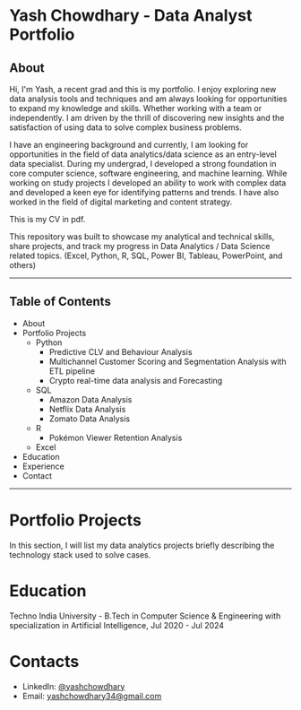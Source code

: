 # **Yash Chowdhary - Data Analyst Portfolio**

## About

Hi, I'm Yash, a recent grad and this is my portfolio.
I enjoy exploring new data analysis tools and techniques and am always looking for opportunities to expand my knowledge and skills. Whether
working with a team or independently. I am driven by the thrill of discovering new insights and the satisfaction of using data to solve complex business problems.

I have an engineering background and currently, I am looking for opportunities in the field of data analytics/data science as an entry-level
data specialist. During my undergrad, I developed a strong foundation in core computer science, software engineering, and machine learning. While working on study projects I developed an ability to work with complex data and developed a keen eye for identifying patterns and trends.
I have also worked in the field of digital marketing and content strategy.

This is my CV in pdf.

This repository was built to showcase my analytical and technical skills, share projects, and track my progress in Data Analytics / Data Science related topics. (Excel, Python, R, SQL, Power BI, Tableau, PowerPoint, and others)

---

## Table of Contents
- About
- Portfolio Projects
  - Python
    - Predictive CLV and Behaviour Analysis
    - Multichannel Customer Scoring and Segmentation Analysis with ETL pipeline
    - Crypto real-time data analysis and Forecasting
  - SQL
    - Amazon Data Analysis
    - Netflix Data Analysis
    - Zomato Data Analysis
  - R
    - Pokémon Viewer Retention Analysis
  - Excel
- Education
- Experience
- Contact

---

# Portfolio Projects
In this section, I will list my data analytics projects briefly describing the technology stack used to solve cases.



# Education
Techno India University - B.Tech in Computer Science & Engineering with specialization in Artificial Intelligence, Jul 2020 - Jul 2024

# Contacts
- LinkedIn: [@yashchowdhary](https://www.linkedin.com/in/yash-chowdhary-670b52323/)
- Email: [yashchowdhary34@gmail.com]()
